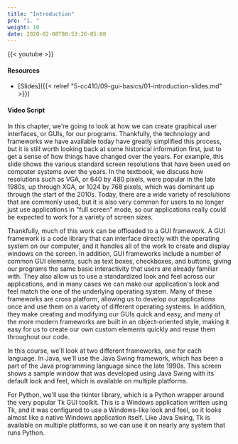 ```yaml
---
title: "Introduction"
pre: "1. "
weight: 10
date: 2020-02-08T00:53:26-05:00
---
```


{{< youtube  >}}

#### Resources

* [Slides]({{< relref "5-cc410/09-gui-basics/01-introduction-slides.md" >}})

#### Video Script

In this chapter, we're going to look at how we can create graphical user interfaces, or GUIs, for our programs. Thankfully, the technology and frameworks we have available today have greatly simplified this process, but it is still worth looking back at some historical information first, just to get a sense of how things have changed over the years. For example, this slide shows the various standard screen resolutions that have been used on computer systems over the years. In the textbook, we discuss how resolutions such as VGA, or 640 by 480 pixels, were popular in the late 1980s, up through XGA, or 1024 by 768 pixels, which was dominant up through the start of the 2010s. Today, there are a wide variety of resolutions that are commonly used, but it is also very common for users to no longer just use applications in "full screen" mode, so our applications really could be expected to work for a variety of screen sizes. 

Thankfully, much of this work can be offloaded to a GUI framework. A GUI framework is a code library that can interface directly with the operating system on our computer, and it handles all of the work to create and display windows on the screen. In addition, GUI frameworks include a number of common GUI elements, such as text boxes, checkboxes, and buttons, giving our programs the same basic interactivity that users are already familiar with. They also allow us to use a standardized look and feel across our applications, and in many cases we can make our application's look and feel match the one of the underlying operating system. Many of these frameworks are cross platform, allowing us to develop our applications once and use them on a variety of different operating systems. In addition, they make creating and modifying our GUIs quick and easy, and many of the more modern frameworks are built in an object-oriented style, making it easy for us to create our own custom elements quickly and reuse them throughout our code.

In this course, we'll look at two different frameworks, one for each language. In Java, we'll use the Java Swing framework, which has been a part of the Java programming language since the late 1990s. This screen shows a sample window that was developed using Java Swing with its default look and feel, which is available on multiple platforms. 

For Python, we'll use the tkinter library, which is a Python wrapper around the very popular Tk GUI toolkit. This is a Windows application written using Tk, and it was configured to use a Windows-like look and feel, so it looks almost like a native Windows application itself. Like Java Swing, Tk is available on multiple platforms, so we can use it on nearly any system that runs Python.


